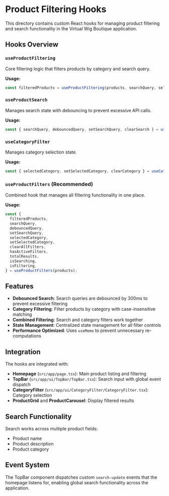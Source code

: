 # Product Filtering Hooks

This directory contains custom React hooks for managing product filtering and search functionality in the Virtual Wig Boutique application.

## Hooks Overview

### `useProductFiltering`
Core filtering logic that filters products by category and search query.

**Usage:**
```typescript
const filteredProducts = useProductFiltering(products, searchQuery, selectedCategory);
```

### `useProductSearch`
Manages search state with debouncing to prevent excessive API calls.

**Usage:**
```typescript
const { searchQuery, debouncedQuery, setSearchQuery, clearSearch } = useProductSearch();
```

### `useCategoryFilter`
Manages category selection state.

**Usage:**
```typescript
const { selectedCategory, setSelectedCategory, clearCategory } = useCategoryFilter();
```

### `useProductFilters` (Recommended)
Combined hook that manages all filtering functionality in one place.

**Usage:**
```typescript
const {
  filteredProducts,
  searchQuery,
  debouncedQuery,
  setSearchQuery,
  selectedCategory,
  setSelectedCategory,
  clearAllFilters,
  hasActiveFilters,
  totalResults,
  isSearching,
  isFiltering,
} = useProductFilters(products);
```

## Features

- **Debounced Search**: Search queries are debounced by 300ms to prevent excessive filtering
- **Category Filtering**: Filter products by category with case-insensitive matching
- **Combined Filtering**: Search and category filters work together
- **State Management**: Centralized state management for all filter controls
- **Performance Optimized**: Uses `useMemo` to prevent unnecessary re-computations

## Integration

The hooks are integrated with:
- **Homepage** (`src/app/page.tsx`): Main product listing and filtering
- **TopBar** (`src/app/ui/TopBar/TopBar.tsx`): Search input with global event dispatch
- **CategoryFilter** (`src/app/ui/CategoryFilter/CategoryFilter.tsx`): Category selection
- **ProductGrid** and **ProductCarousel**: Display filtered results

## Search Functionality

Search works across multiple product fields:
- Product name
- Product description  
- Product category

## Event System

The TopBar component dispatches custom `search-update` events that the homepage listens for, enabling global search functionality across the application.